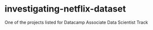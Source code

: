 # investigating-netflix-dataset
 One of the projects listed for Datacamp Associate Data Scientist Track 
